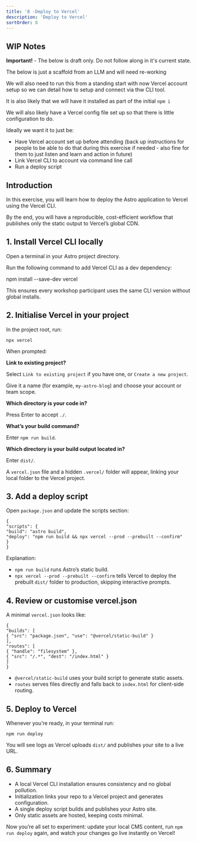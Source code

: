```yaml
---
title: '8 -Deploy to Vercel'
description: 'Deploy to Vercel'
sortOrder: 8
---
```


## WIP Notes

**Important!** - The below is draft only. Do not follow along in it's current state.

The below is just a scaffold from an LLM and will need re-working

We will also need to run this from a standing start with now Vercel account setup so we can detail how to setup and connect via thw CLI tool.

It is also likely that we will have it installed as part of the initial `npm i`

We will also likely have a Vercel config file set up so that there is little configuration to do.

Ideally we want it to just be:

- Have Vercel account set up before attending (back up instructions for people to be able to do that during this exercise if needed - also fine for them to just listen and learn and action in future)
- Link Vercel CLI to account via command line call
- Run a deploy script

## Introduction

In this exercise, you will learn how to deploy the Astro application to Vercel using the Vercel CLI.

By the end, you will have a reproducible, cost-efficient workflow that publishes only the static output to Vercel’s global CDN.

## 1. Install Vercel CLI locally

Open a terminal in your Astro project directory.

Run the following command to add Vercel CLI as a dev dependency:

npm install --save-dev vercel

This ensures every workshop participant uses the same CLI version without global installs.

## 2. Initialise Vercel in your project

In the project root, run:

```
npx vercel
```

When prompted:

**Link to existing project?**

Select `Link to existing project` if you have one, or `Create a new project`.

Give it a name (for example, `my-astro-blog`) and choose your account or team scope.

**Which directory is your code in?**

Press Enter to accept `./`.

**What’s your build command?**

Enter `npm run build`.

**Which directory is your build output located in?**

Enter `dist/`.

A `vercel.json` file and a hidden `.vercel/` folder will appear, linking your local folder to the Vercel project.

## 3. Add a deploy script

Open `package.json` and update the scripts section:

```
{
"scripts": {
"build": "astro build",
"deploy": "npm run build && npx vercel --prod --prebuilt --confirm"
}
}
```

Explanation:

- `npm run build` runs Astro’s static build.
- `npx vercel --prod --prebuilt --confirm` tells Vercel to deploy the prebuilt `dist/` folder to production, skipping interactive prompts.

## 4. Review or customise vercel.json

A minimal `vercel.json` looks like:

```
{
"builds": [
{ "src": "package.json", "use": "@vercel/static-build" }
],
"routes": [
{ "handle": "filesystem" },
{ "src": "/.*", "dest": "/index.html" }
]
}
```

- `@vercel/static-build` uses your build script to generate static assets.
- `routes` serves files directly and falls back to `index.html` for client-side routing.

## 5. Deploy to Vercel

Whenever you’re ready, in your terminal run:

```
npm run deploy
```

You will see logs as Vercel uploads `dist/` and publishes your site to a live URL.

## 6. Summary

- A local Vercel CLI installation ensures consistency and no global pollution.
- Initialization links your repo to a Vercel project and generates configuration.
- A single deploy script builds and publishes your Astro site.
- Only static assets are hosted, keeping costs minimal.

Now you’re all set to experiment: update your local CMS content, run `npm run deploy` again, and watch your changes go live instantly on Vercel!
